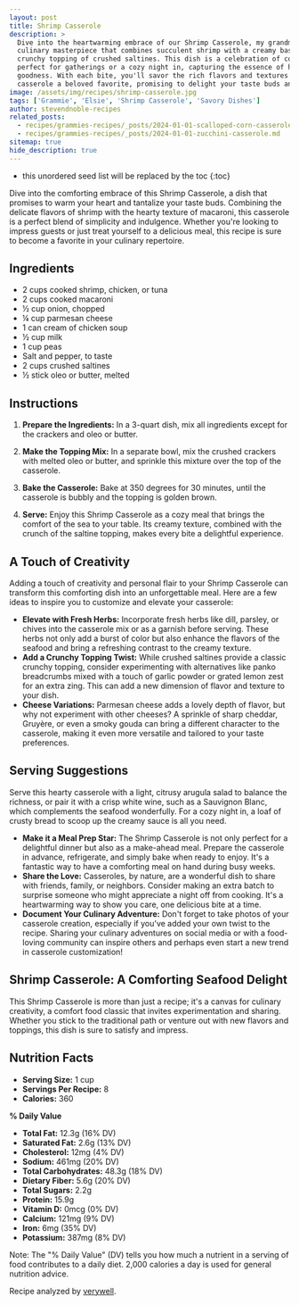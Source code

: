 ```yaml
---
layout: post
title: Shrimp Casserole
description: >
  Dive into the heartwarming embrace of our Shrimp Casserole, my grandmother Elsie's
  culinary masterpiece that combines succulent shrimp with a creamy base and a golden,
  crunchy topping of crushed saltines. This dish is a celebration of comfort food,
  perfect for gatherings or a cozy night in, capturing the essence of home-cooked
  goodness. With each bite, you'll savor the rich flavors and textures that make this
  casserole a beloved favorite, promising to delight your taste buds and warm your soul.
image: /assets/img/recipes/shrimp-casserole.jpg
tags: ['Grammie', 'Elsie', 'Shrimp Casserole', 'Savory Dishes']
author: stevendnoble-recipes
related_posts:
  - recipes/grammies-recipes/_posts/2024-01-01-scalloped-corn-casserole.md
  - recipes/grammies-recipes/_posts/2024-01-01-zucchini-casserole.md
sitemap: true
hide_description: true
---
```


* this unordered seed list will be replaced by the toc
{:toc}

Dive into the comforting embrace of this Shrimp Casserole, a dish that promises to warm your heart and tantalize your taste buds. Combining the delicate flavors of shrimp with the hearty texture of macaroni, this casserole is a perfect blend of simplicity and indulgence. Whether you're looking to impress guests or just treat yourself to a delicious meal, this recipe is sure to become a favorite in your culinary repertoire.

## Ingredients

* 2 cups cooked shrimp, chicken, or tuna
* 2 cups cooked macaroni
* ½ cup onion, chopped
* ¼ cup parmesan cheese
* 1 can cream of chicken soup
* ½ cup milk
* 1 cup peas
* Salt and pepper, to taste
* 2 cups crushed saltines
* ½ stick oleo or butter, melted

## Instructions

1. **Prepare the Ingredients:** In a 3-quart dish, mix all ingredients except for the crackers and oleo or butter.

2. **Make the Topping Mix:** In a separate bowl, mix the crushed crackers with melted oleo or butter, and sprinkle this mixture over the top of the casserole.

3. **Bake the Casserole:** Bake at 350 degrees for 30 minutes, until the casserole is bubbly and the topping is golden brown.

4. **Serve:** Enjoy this Shrimp Casserole as a cozy meal that brings the comfort of the sea to your table. Its creamy texture, combined with the crunch of the saltine topping, makes every bite a delightful experience.

## A Touch of Creativity

Adding a touch of creativity and personal flair to your Shrimp Casserole can transform this comforting dish into an unforgettable meal. Here are a few ideas to inspire you to customize and elevate your casserole:

* **Elevate with Fresh Herbs:** Incorporate fresh herbs like dill, parsley, or chives into the casserole mix or as a garnish before serving. These herbs not only add a burst of color but also enhance the flavors of the seafood and bring a refreshing contrast to the creamy texture.
* **Add a Crunchy Topping Twist:** While crushed saltines provide a classic crunchy topping, consider experimenting with alternatives like panko breadcrumbs mixed with a touch of garlic powder or grated lemon zest for an extra zing. This can add a new dimension of flavor and texture to your dish.
* **Cheese Variations:** Parmesan cheese adds a lovely depth of flavor, but why not experiment with other cheeses? A sprinkle of sharp cheddar, Gruyère, or even a smoky gouda can bring a different character to the casserole, making it even more versatile and tailored to your taste preferences.

## Serving Suggestions

Serve this hearty casserole with a light, citrusy arugula salad to balance the richness, or pair it with a crisp white wine, such as a Sauvignon Blanc, which complements the seafood wonderfully. For a cozy night in, a loaf of crusty bread to scoop up the creamy sauce is all you need.

* **Make it a Meal Prep Star:** The Shrimp Casserole is not only perfect for a delightful dinner but also as a make-ahead meal. Prepare the casserole in advance, refrigerate, and simply bake when ready to enjoy. It's a fantastic way to have a comforting meal on hand during busy weeks.
* **Share the Love:** Casseroles, by nature, are a wonderful dish to share with friends, family, or neighbors. Consider making an extra batch to surprise someone who might appreciate a night off from cooking. It's a heartwarming way to show you care, one delicious bite at a time.
* **Document Your Culinary Adventure:** Don't forget to take photos of your casserole creation, especially if you've added your own twist to the recipe. Sharing your culinary adventures on social media or with a food-loving community can inspire others and perhaps even start a new trend in casserole customization!

## Shrimp Casserole: A Comforting Seafood Delight

This Shrimp Casserole is more than just a recipe; it's a canvas for culinary creativity, a comfort food classic that invites experimentation and sharing. Whether you stick to the traditional path or venture out with new flavors and toppings, this dish is sure to satisfy and impress.

## Nutrition Facts

* **Serving Size:** 1 cup
* **Servings Per Recipe:** 8
* **Calories:** 360

**% Daily Value**

* **Total Fat:** 12.3g (16% DV)
* **Saturated Fat:** 2.6g (13% DV)
* **Cholesterol:** 12mg (4% DV)
* **Sodium:** 461mg (20% DV)
* **Total Carbohydrates:** 48.3g (18% DV)
* **Dietary Fiber:** 5.6g (20% DV)
* **Total Sugars:** 2.2g
* **Protein:** 15.9g
* **Vitamin D:** 0mcg (0% DV)
* **Calcium:** 121mg (9% DV)
* **Iron:** 6mg (35% DV)
* **Potassium:** 387mg (8% DV)

Note: The "% Daily Value" (DV) tells you how much a nutrient in a serving of food contributes to a daily diet. 2,000 calories a day is used for general nutrition advice.

Recipe analyzed by <a href="https://www.verywellfit.com/recipe-nutrition-analyzer-4157076" target="_blank">verywell</a>.

<script type="application/ld+json">
{
  "@context": "http://schema.org",
  "@type": "Recipe",
  "name": "Shrimp Casserole",
  "image": "shrimp-casserole.jpg",
  "author": {
    "@type": "Person",
    "name": "Steven D Noble"
  },
  "description": "A comforting seafood casserole combining shrimp, macaroni, and a creamy sauce, topped with a crunchy saltine crust.",
  "recipeYield": "8 servings",
  "recipeIngredient": [
    "2 cups cooked shrimp, chicken, or tuna",
    "2 cups cooked macaroni",
    "½ cup onion, chopped",
    "¼ cup parmesan cheese",
    "1 can cream of chicken soup",
    "½ cup milk",
    "1 cup peas",
    "Salt and pepper to taste",
    "2 cups crushed saltines",
    "½ stick oleo or butter, melted"
  ],
  "recipeInstructions": [
    "Mix all ingredients except crackers and oleo in a 3 quart dish.",
    "Mix crackers and oleo, and sprinkle on top.",
    "Bake at 350 degrees for 30 minutes."
  ],
  "nutrition": {
    "@type": "NutritionInformation",
    "servingSize": "1 cup",
    "calories": "360 kcal",
    "fatContent": "12.3 g",
    "saturatedFatContent": "2.6 g",
    "cholesterolContent": "12 mg",
    "sodiumContent": "461 mg",
    "carbohydrateContent": "48.3 g",
    "fiberContent": "5.6 g",
    "sugarContent": "2.2 g",
    "proteinContent": "15.9 g"
  }
}
</script>

